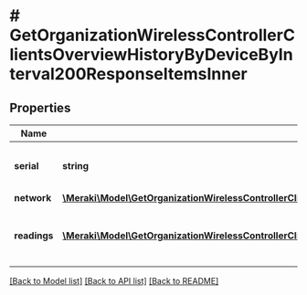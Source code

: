 # # GetOrganizationWirelessControllerClientsOverviewHistoryByDeviceByInterval200ResponseItemsInner

## Properties

Name | Type | Description | Notes
------------ | ------------- | ------------- | -------------
**serial** | **string** | Wireless LAN controller cloud ID | [optional]
**network** | [**\Meraki\Model\GetOrganizationWirelessControllerClientsOverviewHistoryByDeviceByInterval200ResponseItemsInnerNetwork**](GetOrganizationWirelessControllerClientsOverviewHistoryByDeviceByInterval200ResponseItemsInnerNetwork.md) |  | [optional]
**readings** | [**\Meraki\Model\GetOrganizationWirelessControllerClientsOverviewHistoryByDeviceByInterval200ResponseItemsInnerReadingsInner[]**](GetOrganizationWirelessControllerClientsOverviewHistoryByDeviceByInterval200ResponseItemsInnerReadingsInner.md) | Overview history of a wireless LAN controller | [optional]

[[Back to Model list]](../../README.md#models) [[Back to API list]](../../README.md#endpoints) [[Back to README]](../../README.md)
